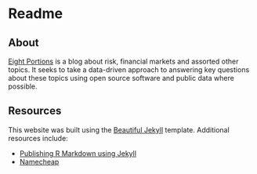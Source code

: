 # Readme

## About
[Eight Portions](https://eightportions.com) is a blog about risk, financial markets and assorted other topics. It seeks to take a data-driven approach to answering key questions about these topics using open source software and public data where possible.

## Resources
This website was built using the [Beautiful Jekyll](http://deanattali.com/beautiful-jekyll/) template. Additional resources include:
* [Publishing R Markdown using Jekyll](https://chepec.se/2014/07/16/knitr-jekyll.html)
* [Namecheap](https://www.namecheap.com/)
